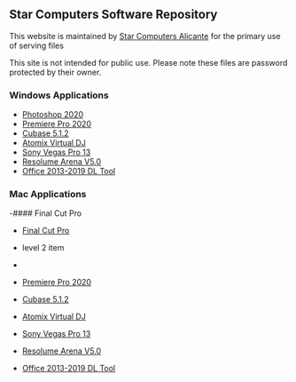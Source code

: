 ## Star Computers Software Repository

This website is maintained by [Star Computers Alicante](https://starcomputers.es) for the primary use of serving files

This site is not intended for public use. Please note these files are password protected by their owner.

### Windows Applications

- [Photoshop 2020](https://thinfi.com/mdid)
- [Premiere Pro 2020](https://thinfi.com/mdif)
- [Cubase 5.1.2](https://thinfi.com/mdi7)
- [Atomix Virtual DJ](https://thinfi.com/mdij)
- [Sony Vegas Pro 13](https://thinfi.com/mdik)
- [Resolume Arena V5.0](https://thinfi.com/mdiv)
- [Office 2013-2019 DL Tool](https://thinfi.com/mdix)

### Mac Applications

-#### Final Cut Pro 
  - [Final Cut Pro](https://thinfi.com/mdid)
  - level 2 item


- 
- [Premiere Pro 2020](https://thinfi.com/mdif)
- [Cubase 5.1.2](https://thinfi.com/mdi7)
- [Atomix Virtual DJ](https://thinfi.com/mdij)
- [Sony Vegas Pro 13](https://thinfi.com/mdik)
- [Resolume Arena V5.0](https://thinfi.com/mdiv)
- [Office 2013-2019 DL Tool](https://thinfi.com/mdix)
